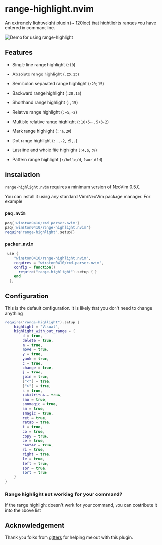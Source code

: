 # range-highlight.nvim

An extremely lightweight plugin (~ 120loc) that hightlights ranges you have entered in commandline.

![Demo for using range-highlight](./demo.gif)

## Features

- Single line range highlight (`:10`)

- Absolute range highlight (`:20,15`)

- Semicolon separated range highlight (`:20;15`)

- Backward range highlight (`:20,15`)

- Shorthand range highlight (`:,15`)

- Relative range highlight (`:+5,-2`)

- Multiple relative range highlight (`:10+5--,5+3-2`)

- Mark range highlight (`:'a,20`)

- Dot range highlight (`:.,-2`, `:5,.`)

- Last line and whole file highlight (`:4,$`, `:%`)

- Pattern range highlight (`:/hello/d`, `?world?d`)

## Installation

`range-highlight.nvim` requires a minimum version of NeoVim 0.5.0.

You can install it using any standard Vim/NeoVim package manager. For example:

### `paq.nvim`

```lua
paq{'winston0410/cmd-parser.nvim'}
paq{'winston0410/range-highlight.nvim'}
require'range-highlight'.setup{}
```
### `packer.nvim`

```lua
 use {
    "winston0410/range-highlight.nvim",
    requires = "winston0410/cmd-parser.nvim",
    config = function()
      require("range-highlight").setup { }
    end
  },
```

## Configuration

This is the default configuration. It is likely that you don't need to change anything.

```lua
require("range-highlight").setup {
    highlight = "Visual",
	highlight_with_out_range = {
        d = true,
        delete = true,
        m = true,
        move = true,
        y = true,
        yank = true,
        c = true,
        change = true,
        j = true,
        join = true,
        ["<"] = true,
        [">"] = true,
        s = true,
        subsititue = true,
        sno = true,
        snomagic = true,
        sm = true,
        smagic = true,
        ret = true,
        retab = true,
        t = true,
        co = true,
        copy = true,
        ce = true,
        center = true,
        ri = true,
        right = true,
        le = true,
        left = true,
        sor = true,
        sort = true
	}
}
```

### Range highlight not working for your command?

If the range highlight doesn't work for your command, you can contribute it into the above list

## Acknowledgement

Thank you folks from [gitters](https://gitter.im/neovim/neovim) for helping me out with this plugin.
